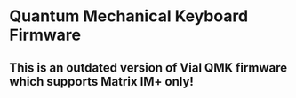 # Quantum Mechanical Keyboard Firmware

## This is an outdated version of Vial QMK firmware which supports Matrix IM+ only!
